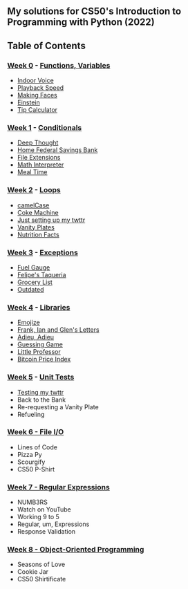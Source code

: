 ## My solutions for CS50's Introduction to Programming with Python (2022)

## Table of Contents
### [Week 0](/Week%200/) - [Functions, Variables](https://cs50.harvard.edu/python/2022/weeks/0/)
- [Indoor Voice](/Week%200/indoor.py)
- [Playback Speed](/Week%200/playback.py)
- [Making Faces](/Week%200/faces.py)
- [Einstein](/Week%200/einstein.py)
- [Tip Calculator](/Week%200/tip.py)

  
### [Week 1](/Week%201/) - [Conditionals](https://cs50.harvard.edu/python/2022/weeks/1/)
- [Deep Thought](/Week%201/deep.py) 
- [Home Federal Savings Bank](/Week%201/bank.py) 
- [File Extensions](/Week%201/extensions.py) 
- [Math Interpreter](/Week%201/interpreter.py) 
- [Meal Time](/Week%201/meal.py) 

  
### [Week 2](/Week%202/) - [Loops](https://cs50.harvard.edu/python/2022/weeks/2/)
- [camelCase](/Week%202/camel.py)
- [Coke Machine](/Week%202/coke.py)
- [Just setting up my twttr](/Week%202/twttr.py)
- [Vanity Plates](/Week%202/plates.py)
- [Nutrition Facts](/Week%202/nutrition.py)

  
### [Week 3](/Week%203/) - [Exceptions](https://cs50.harvard.edu/python/2022/weeks/3/)
- [Fuel Gauge](/Week%203/fuel.py)
- [Felipe's Taqueria](/Week%203/taqueria.py)
- [Grocery List](/Week%203/grocery.py)
- [Outdated](/Week%203/outdated.py)

  
### [Week 4](/Week%204/) - [Libraries](https://cs50.harvard.edu/python/2022/weeks/4/)
- [Emojize](/Week%204/emojize.py)
- [Frank, Ian and Glen's Letters](/Week%204/figlet.py)
- [Adieu, Adieu](/Week%204/adieu.py)
- [Guessing Game](/Week%204/game.py)
- [Little Professor](/Week%204/professor.py)
- [Bitcoin Price Index](/Week%204/bitcoin.py)

  
### [Week 5](/Week%205/) - [Unit Tests](https://cs50.harvard.edu/python/2022/weeks/5/)
- [Testing my twttr](/Week%205/twttr)
- Back to the Bank
- Re-requesting a Vanity Plate
- Refueling

  
### [Week 6 - File I/O](https://cs50.harvard.edu/python/2022/weeks/6/)
- Lines of Code
- Pizza Py
- Scourgify
- CS50 P-Shirt

  
### [Week 7 - Regular Expressions](https://cs50.harvard.edu/python/2022/weeks/7/)
- NUMB3RS
- Watch on YouTube
- Working 9 to 5
- Regular, um, Expressions
- Response Validation


### [Week 8 - Object-Oriented Programming](https://cs50.harvard.edu/python/2022/weeks/8/)
- Seasons of Love
- Cookie Jar
- CS50 Shirtificate
